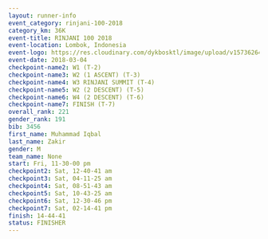```yaml
---
layout: runner-info 
event_category: rinjani-100-2018 
category_km: 36K 
event-title: RINJANI 100 2018 
event-location: Lombok, Indonesia 
event-logo: https://res.cloudinary.com/dykbosktl/image/upload/v1573626435/Logo/Rinjani_eoufbh.png 
event-date: 2018-03-04 
checkpoint-name2: W1 (T-2) 
checkpoint-name3: W2 (1 ASCENT) (T-3) 
checkpoint-name4: W3 RINJANI SUMMIT (T-4) 
checkpoint-name5: W2 (2 DESCENT) (T-5) 
checkpoint-name6: W4 (2 DESCENT) (T-6) 
checkpoint-name7: FINISH (T-7) 
overall_rank: 221
gender_rank: 191
bib: 3456
first_name: Muhammad Iqbal
last_name: Zakir
gender: M
team_name: None
start: Fri, 11-30-00 pm
checkpoint2: Sat, 12-40-41 am
checkpoint3: Sat, 04-11-25 am
checkpoint4: Sat, 08-51-43 am
checkpoint5: Sat, 10-43-25 am
checkpoint6: Sat, 12-30-46 pm
checkpoint7: Sat, 02-14-41 pm
finish: 14-44-41
status: FINISHER
---
```

